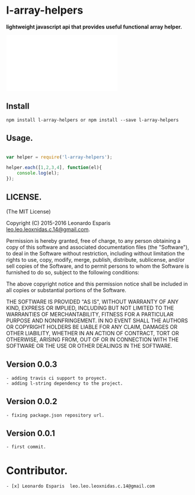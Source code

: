 **l-array-helpers**
===================

**lightweight javascript api that provides useful functional array helper.**


![Documentation Api](./doc/api.md)


Install
-------
```npm install l-array-helpers or npm install --save l-array-helpers ```

Usage.
-----

```javascript

var helper = require('l-array-helpers');

helper.each([1,2,3,4], function(el){
	console.log(el);
});


```

LICENSE.
--------

(The MIT License)

Copyright (C) 2015-2016  Leonardo Esparis <leo.leo.leoxnidas.c.14@gmail.com>.

Permission is hereby granted, free of charge, to any person obtaining a copy
of this software and associated documentation files (the "Software"), to deal
in the Software without restriction, including without limitation the rights
to use, copy, modify, merge, publish, distribute, sublicense, and/or sell
copies of the Software, and to permit persons to whom the Software is
furnished to do so, subject to the following conditions:

The above copyright notice and this permission notice shall be included in
all copies or substantial portions of the Software.

THE SOFTWARE IS PROVIDED "AS IS", WITHOUT WARRANTY OF ANY KIND, EXPRESS OR
IMPLIED, INCLUDING BUT NOT LIMITED TO THE WARRANTIES OF MERCHANTABILITY,
FITNESS FOR A PARTICULAR PURPOSE AND NONINFRINGEMENT. IN NO EVENT SHALL THE
AUTHORS OR COPYRIGHT HOLDERS BE LIABLE FOR ANY CLAIM, DAMAGES OR OTHER
LIABILITY, WHETHER IN AN ACTION OF CONTRACT, TORT OR OTHERWISE, ARISING FROM,
OUT OF OR IN CONNECTION WITH THE SOFTWARE OR THE USE OR OTHER DEALINGS IN THE
SOFTWARE.


Version 0.0.3
-------------

	- adding travis ci support to proyect.
	- adding l-string dependency to the project.


Version 0.0.2
-------------
	
	- fixing package.json repository url.


Version 0.0.1
-------------

	- first commit.

Contributor.
============

	- [x] Leonardo Esparis  leo.leo.leoxnidas.c.14@gmail.com
